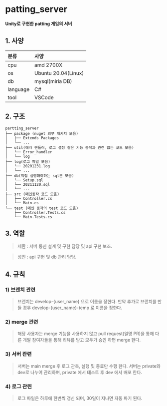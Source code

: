 # patting_server

**Unity로 구현한 patting 게임의 서버**

## 1. 사양
| 분류 | 사양 |
|:--|:--|
| cpu | amd 2700X |
| os| Ubuntu 20.04(Linux) |
| db | mysql(miria DB) |
| language | C# |
| tool | VSCode |
## 2. 구조
```
partting_server
├── package (nuget 외부 패키치 모음)
│   ├── Extends Packages
│   └── ...
├── util(에러 핸들러, 로그 설정 같은 기능 동작과 관련 없는 코드 모음)
│   └── Error_handler
│   └── log
├── log(로그 파일 모음)
│   └── 20201231.log
│   └── ...
├── db(직접 실행해야하는 sql문 모음)
│   └── Setup.sql
│   └── 20211120.sql
│   └── ...
├── src (메인동작 코드 모음)
│   ├── Controller.cs
│   └── Main.cs
└── test (메인 동작의 test 코드 모음)
    ├── Controller.Tests.cs
    └── Main.Tests.cs
```
## 3. 역할
> 세환 : 서버 통신 설계 및 구현 담당 및 api 구현 보조.

> 성진 : api 구현 및 db 관리 담당.

## 4. 규칙


### 1) 브랜치 관련
> 브랜치는 develop-{user_name} 으로 이름을 정한다.
> 만약 추가로 브랜치를 만들 경우 develop-{user_name}-temp 로 이름을 정한다.

### 2) merge 관련
> 해당 사용자는 merge 기능을 사용하지 않고 pull request(일명 PR)을 통해 다른 개발 참여자들을 통해 리뷰를 받고 모두가 승인 하면 merge 한다.

### 3) 서버 관련
> 서버는 main merge 후 로그 관측, 실행 및 종료만 수행 한다.
> 서버는 private와 dev로 나누어 관리하며, private 에서 테스트 후 dev 에서 배포 한다.

### 4) 로그 관련
> 로그 파일은 하루에 한번씩 갱신 되며, 30일이 지나면 자동 파기 된다.
